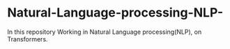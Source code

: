 # Natural-Language-processing-NLP-
In this repository Working in Natural Language processing(NLP), on Transformers.
